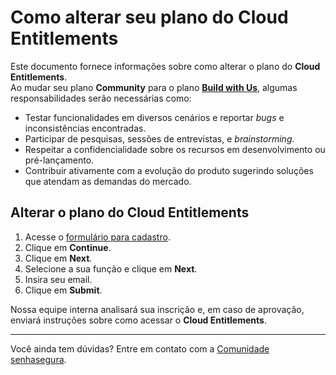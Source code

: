 # Como alterar seu plano do Cloud Entitlements

Este documento fornece informações sobre como alterar o plano do **Cloud Entitlements**.   
Ao mudar seu plano **Community** para o plano [**Build with Us**](https://senhasegura.com/build-with-us), algumas responsabilidades serão necessárias como:

- Testar funcionalidades em diversos cenários e reportar *bugs* e inconsistências encontradas.  
- Participar de pesquisas, sessões de entrevistas, e *brainstorming*.  
- Respeitar a confidencialidade sobre os recursos em desenvolvimento ou pré-lançamento.  
- Contribuir ativamente com a evolução do produto sugerindo soluções que atendam as demandas do mercado.

## Alterar o plano do Cloud Entitlements

1. Acesse o [formulário para cadastro](https://form.jotform.com/230384843312654).  
2. Clique em **Continue**.  
3. Clique em **Next**.  
4. Selecione a sua função e clique em **Next**.  
5. Insira seu email.  
6. Clique em **Submit**.

Nossa equipe interna analisará sua inscrição e, em caso de aprovação, enviará instruções sobre como acessar o **Cloud Entitlements**.  

---
Você ainda tem dúvidas? Entre em contato com a [Comunidade senhasegura](https://community.senhasegura.io/).